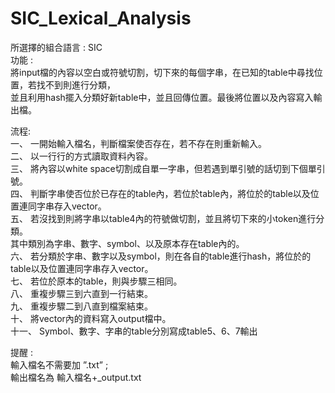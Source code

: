 # SIC_Lexical_Analysis 
所選擇的組合語言 : SIC  
功能 :  
將input檔的內容以空白或符號切割，切下來的每個字串，在已知的table中尋找位置，若找不到則進行分類，  
   並且利用hash擺入分類好新table中，並且回傳位置。最後將位置以及內容寫入輸出檔。 

流程:  
一、	一開始輸入檔名，判斷檔案使否存在，若不存在則重新輸入。  
二、	以一行行的方式讀取資料內容。  
三、	將內容以white space切割成自單一字串，但若遇到單引號的話切到下個單引號。  
四、	判斷字串使否位於已存在的table內，若位於table內，將位於的table以及位置連同字串存入vector。  
五、	若沒找到則將字串以table4內的符號做切割，並且將切下來的小token進行分類。  
      其中類別為字串、數字、symbol、以及原本存在table內的。  
六、	若分類於字串、數字以及symbol，則在各自的table進行hash，將位於的table以及位置連同字串存入vector。  
七、	若位於原本的table，則與步驟三相同。  
八、	重複步驟三到六直到一行結束。  
九、	重複步驟二到八直到檔案結束。  
十、	將vector內的資料寫入output檔中。  
十一、	Symbol、數字、字串的table分別寫成table5、6、7輸出  

提醒 :   
	輸入檔名不需要加 ”.txt” ;  
輸出檔名為 輸入檔名+_output.txt  
